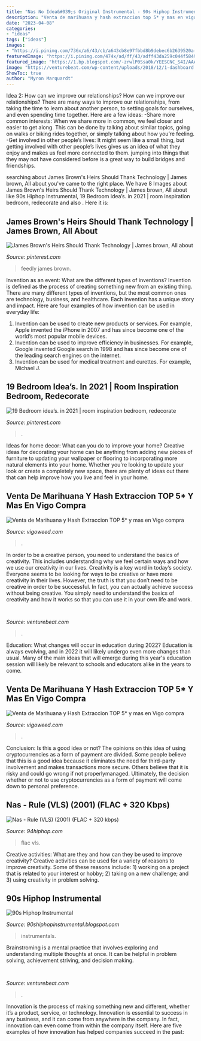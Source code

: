 ```yaml
---
title: "Nas No Idea&#039;s Original Instrumental - 90s Hiphop Instrumental"
description: "Venta de marihuana y hash extraccion top 5* y mas en vigo compra"
date: "2023-04-08"
categories:
- "ideas"
tags: ["ideas"]
images:
- "https://i.pinimg.com/736x/a6/43/cb/a643cb8e97fbbd8b9debec6b2639520a--music-industry-run-dmc.jpg"
featuredImage: "https://i.pinimg.com/474x/ad/ff/43/adff43da259c044f5849333783283815.jpg"
featured_image: "https://1.bp.blogspot.com/-zrwlP0Ssa0k/YEESCNC_S4I/AAAAAAAABUM/Pr8Be9T7oTUUj5UyjkQv52P6LAiYy6X8wCLcBGAsYHQ/s1600/nas%2Bphoto.jpg"
image: "https://venturebeat.com/wp-content/uploads/2018/12/1-dashboard.jpg?w=440"
ShowToc: true
author: "Myron Marquardt"
---
```



Idea 2: How can we improve our relationships?
How can we improve our relationships? There are many ways to improve our relationships, from taking the time to learn about another person, to setting goals for ourselves, and even spending time together. Here are a few ideas: 
-Share more common interests: When we share more in common, we feel closer and easier to get along. This can be done by talking about similar topics, going on walks or biking rides together, or simply talking about how you’re feeling. 
-Get involved in other people’s lives: It might seem like a small thing, but getting involved with other people’s lives gives us an idea of what they enjoy and makes us feel more connected to them. jumping into things that they may not have considered before is a great way to build bridges and friendships.

	

		
searching about James Brown&#039;s Heirs Should Thank Technology | James brown, All about you've came to the right place. We have 8 Images about James Brown&#039;s Heirs Should Thank Technology | James brown, All about like 90s Hiphop Instrumental, 19 Bedroom idea’s. in 2021 | room inspiration bedroom, redecorate and also . Here it is:
		
    
## James Brown&#039;s Heirs Should Thank Technology | James Brown, All About

<img loading=lazy src="https://i.pinimg.com/736x/a6/43/cb/a643cb8e97fbbd8b9debec6b2639520a--music-industry-run-dmc.jpg" onerror="this.onerror=null;this.src='https://tse2.mm.bing.net/th?id=OIP.lZBdriOEyG4_LeekOEwqJAHaF1&amp;pid=15.1';" alt="James Brown&#039;s Heirs Should Thank Technology | James brown, All about">

_Source: pinterest.com_

>feedly james brown. 

	

Invention as an event: What are the different types of inventions?
Invention is defined as the process of creating something new from an existing thing. There are many different types of inventions, but the most common ones are technology, business, and healthcare. Each invention has a unique story and impact. Here are four examples of how invention can be used in everyday life: 
1. Invention can be used to create new products or services. For example, Apple invented the iPhone in 2007 and has since become one of the world’s most popular mobile devices. 
2. Invention can be used to improve efficiency in businesses. For example, Google invented Google search in 1998 and has since become one of the leading search engines on the internet. 
3. Invention can be used for medical treatment and curettes. For example, Michael J.

    
## 19 Bedroom Idea’s. In 2021 | Room Inspiration Bedroom, Redecorate

<img loading=lazy src="https://i.pinimg.com/474x/ad/ff/43/adff43da259c044f5849333783283815.jpg" onerror="this.onerror=null;this.src='https://tse2.mm.bing.net/th?id=OIP._zKO0h8DibVYcys1xvwGwwAAAA&amp;pid=15.1';" alt="19 Bedroom idea’s. in 2021 | room inspiration bedroom, redecorate">

_Source: pinterest.com_

>. 

	

Ideas for home decor: What can you do to improve your home?
Creative ideas for decorating your home can be anything from adding new pieces of furniture to updating your wallpaper or flooring to incorporating more natural elements into your home. Whether you're looking to update your look or create a completely new space, there are plenty of ideas out there that can help improve how you live and feel in your home.

    
## Venta De Marihuana Y Hash Extraccion TOP 5* Y Mas En Vigo Compra

<img loading=lazy src="https://vigoweed.com/wp-content/uploads/2020/09/IMG-20200728-WA0040-768x1024.jpg" onerror="this.onerror=null;this.src='https://tse3.mm.bing.net/th?id=OIP.8q9LX4UQxnUPk7Gdj6gLkQHaJ4&amp;pid=15.1';" alt="Venta de Marihuana y Hash Extraccion TOP 5* y mas en Vigo compra">

_Source: vigoweed.com_

>. 

	

In order to be a creative person, you need to understand the basics of creativity. This includes understanding why we feel certain ways and how we use our creativity in our lives.
Creativity is a key word in today’s society. Everyone seems to be looking for ways to be creative or have more creativity in their lives. However, the truth is that you don’t need to be creative in order to be successful. In fact, you can actually achieve success without being creative. You simply need to understand the basics of creativity and how it works so that you can use it in your own life and work.

    
## 

<img loading=lazy src="https://venturebeat.com/wp-content/uploads/2018/12/download-4.png?w=750" onerror="this.onerror=null;this.src='https://tse3.mm.bing.net/th?id=OIP.t_kfTOSeNMBCvlcwtXIU1wHaD_&amp;pid=15.1';" alt="">

_Source: venturebeat.com_

>. 

	

Education: What changes will occur in education during 2022?
Education is always evolving, and in 2022 it will likely undergo even more changes than usual. Many of the main ideas that will emerge during this year's education session will likely be relevant to schools and educators alike in the years to come.

    
## Venta De Marihuana Y Hash Extraccion TOP 5* Y Mas En Vigo Compra

<img loading=lazy src="https://vigoweed.com/wp-content/uploads/2020/09/IMG-20200728-WA0040.jpg" onerror="this.onerror=null;this.src='https://tse2.mm.bing.net/th?id=OIP.pECiQiyUp9lH-A2BKW5X7QHaJ4&amp;pid=15.1';" alt="Venta de Marihuana y Hash Extraccion TOP 5* y mas en Vigo compra">

_Source: vigoweed.com_

>. 

	

Conclusion: Is this a good idea or not?
The opinions on this idea of using cryptocurrencies as a form of payment are divided. Some people believe that this is a good idea because it eliminates the need for third-party involvement and makes transactions more secure. Others believe that it is risky and could go wrong if not properlymanaged. Ultimately, the decision whether or not to use cryptocurrencies as a form of payment will come down to personal preference.

    
## Nas - Rule (VLS) (2001) (FLAC + 320 Kbps)

<img loading=lazy src="http://94hiphop.com/wp-content/uploads/2018/11/Nas-Rule.jpg" onerror="this.onerror=null;this.src='https://tse3.mm.bing.net/th?id=OIP.WdROTF8haE9RD42e8M2f9wHaHa&amp;pid=15.1';" alt="Nas - Rule (VLS) (2001) (FLAC + 320 kbps)">

_Source: 94hiphop.com_

>flac vls. 

	

Creative activities: What are they and how can they be used to improve creativity?
Creative activities can be used for a variety of reasons to improve creativity. Some of these reasons include: 1) working on a project that is related to your interest or hobby; 2) taking on a new challenge; and 3) using creativity in problem solving.

    
## 90s Hiphop Instrumental

<img loading=lazy src="https://1.bp.blogspot.com/-zrwlP0Ssa0k/YEESCNC_S4I/AAAAAAAABUM/Pr8Be9T7oTUUj5UyjkQv52P6LAiYy6X8wCLcBGAsYHQ/s1600/nas%2Bphoto.jpg" onerror="this.onerror=null;this.src='https://tse3.mm.bing.net/th?id=OIP.2lLTHZMc5YsZBT4RW9NgGwHaJL&amp;pid=15.1';" alt="90s Hiphop Instrumental">

_Source: 90shiphopinstrumental.blogspot.com_

>instrumentals. 

	

Brainstroming is a mental practice that involves exploring and understanding multiple thoughts at once. It can be helpful in problem solving, achievement striving, and decision making.

    
## 

<img loading=lazy src="https://venturebeat.com/wp-content/uploads/2018/12/1-dashboard.jpg?w=440" onerror="this.onerror=null;this.src='https://tse2.mm.bing.net/th?id=OIP.2YfodQGn5nzaS55I3XSrWQAAAA&amp;pid=15.1';" alt="">

_Source: venturebeat.com_

>. 

	

Innovation is the process of making something new and different, whether it’s a product, service, or technology. Innovation is essential to success in any business, and it can come from anywhere in the company. In fact, innovation can even come from within the company itself. Here are five examples of how innovation has helped companies succeed in the past:

